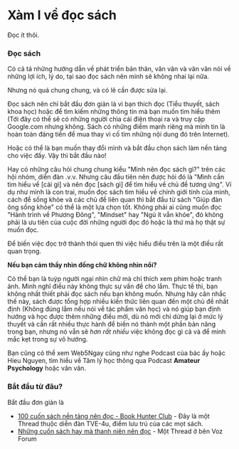 # Xàm l về đọc sách
Đọc ít thôi.

### Đọc sách
Có cả tá những hướng dẫn về phát triển bản thân, vân vân và vân vân nói về những lợi ích, lý do, tại sao đọc sách nên mình sẽ không nhai lại nữa.

Nhưng nó quá chung chung, và có lẽ cần được sửa lại.

Đọc sách nên chỉ bắt đầu đơn giản là vì bạn thích đọc (Tiểu thuyết, sách khoa học) hoặc để tìm kiếm những thông tin mà bạn muốn tìm hiểu thêm (Tới đây có thể sẽ có những người chìa cái điện thoại ra và truy cập Google.com nhưng không. Sách có những điểm mạnh riêng mà mình tin là hoàn toàn đáng tiền để mua thay vì cố tìm những nội dung đó trên Internet).

Hoặc có thể là bạn muốn thay đổi mình và bắt đầu chọn sách làm nền tảng cho việc đấy. Vậy thì bắt đầu nào!

Hay có những câu hỏi chung chung kiểu "Mình nên đọc sách gì?" trên các hội nhóm, diễn đàn .v.v. Nhưng câu đầu tiên nên được hỏi đó là "Mình cần tìm hiểu về [cái gì] và nên đọc [sách gì] để tìm hiểu về chủ đề tương ứng". Ví dụ như mình là con trai, muốn đọc sách tìm hiểu về chính giới tính của mình, cách để sống khỏe và các chủ đề liên quan thì bắt đầu từ sách "Giúp đàn ông sống khỏe" có thể là một lựa chọn tốt. Không phải ai cũng muốn đọc "Hành trình về Phương Đông", "Mindset" hay "Ngủ ít vẫn khỏe", đó không phải là ưu tiên của cuộc đời những người đọc đó hoặc là thứ mà họ thật sự muốn đọc.

Để biến việc đọc trở thành thói quen thì việc hiểu điều trên là một điều rất quan trọng. 

**Nếu bạn cảm thấy nhìn đống chữ không nhìn nổi?**

Có thể bạn là tuýp người ngại nhìn chữ mà chỉ thích xem phim hoặc tranh ảnh. Mình nghĩ điều này không thực sự vấn đề cho lắm. Thực tế thì, bạn không nhất thiết phải đọc sách nếu bạn không muốn. Nhưng hãy cân nhắc thế này, sách được tổng hợp nhiều kiến thức liên quan đến một chủ đề nhất định (Không đúng lắm nếu nói về tác phẩm văn học) và nó giúp bạn định hướng và học được thêm những điều mới, dù nó mới chỉ dừng lại ở mức lý thuyết và cần rất nhiều thực hành để biến nó thành một phần bản năng trong bạn, nhưng nó vẫn sẽ *hơn rất nhiều* việc không đọc gì cả và để mình mắc kẹt trong sự vô hướng.

Bạn cũng có thể xem Web5Ngay cũng như nghe Podcast của bác ấy hoặc Hieu Nguyen, tìm hiểu về Tâm lý học thông qua Podcast **Amateur Psychology** hoặc vân vân. 

### Bắt đầu từ đâu?
Bắt đầu đơn giản là

- [100 cuốn sách nền tảng nên đọc - Book Hunter Club](https://tve-4u.org/threads/100-cuon-sach-nen-tang-nen-doc-book-hunter-club.14475/) - Đây là một Thread thuộc diễn đàn TVE-4u, điểm lưu trú của các mọt sách.
- [Những cuốn sách hay mà thanh niên nên đọc](https://voz.vn/t/nhung-cuon-sach-hay-thanh-nien-nen-doc.3130/) - Một Thread ở bên Voz Forum